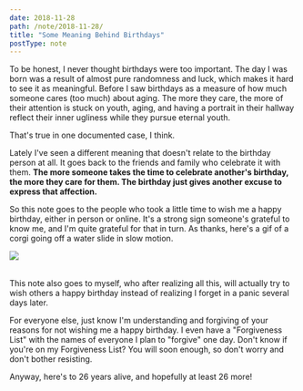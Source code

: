 ```yaml
---
date: 2018-11-28
path: /note/2018-11-28/
title: "Some Meaning Behind Birthdays"
postType: note
---
```


To be honest, I never thought birthdays were too important. The day I was born was a result of almost pure randomness and luck, which makes it hard to see it as meaningful. Before I saw birthdays as a measure of how much someone cares (too much) about aging. The more they care, the more of their attention is stuck on youth, aging, and having a portrait in their hallway reflect their inner ugliness while they pursue eternal youth.

That's true in one documented case, I think.

Lately I've seen a different meaning that doesn't relate to the birthday person at all. It goes back to the friends and family who celebrate it with them. **The more someone takes the time to celebrate another's birthday, the more they care for them. The birthday just gives another excuse to express that affection.**

So this note goes to the people who took a little time to wish me a happy birthday, either in person or online. It's a strong sign someone's grateful to know me, and I'm quite grateful for that in turn. As thanks, here's a gif of a corgi going off a water slide in slow motion.

<div>
  <img src="./images/corgi-water-slide.gif" style="margin: 0 auto; display: block; margin-bottom: 2rem;" />
</div>

This note also goes to myself, who after realizing all this, will actually try to wish others a happy birthday instead of realizing I forget in a panic several days later.

For everyone else, just know I'm understanding and forgiving of your reasons for not wishing me a happy birthday. I even have a "Forgiveness List" with the names of everyone I plan to "forgive" one day. Don't know if you're on my Forgiveness List? You will soon enough, so don't worry and don't bother resisting.

Anyway, here's to 26 years alive, and hopefully at least 26 more!
